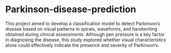 # Parkinson-disease-prediction
This project aimed to develop a classification model to detect Parkinson’s disease based on visual patterns in spirals, waveforms, and handwriting obtained during clinical assessments. Although pen pressure is a key factor in diagnosing the disease, this study explored whether visual characteristics alone could effectively indicate the presence and severity of Parkinson’s.
